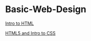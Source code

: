 # Basic-Web-Design

<a href="Demo/index.html" target="_blank"> Intro to HTML</a>

<a href="Intro to HTML5:CSS/index.html" target="_blank">HTML5 and Intro to CSS</a>
